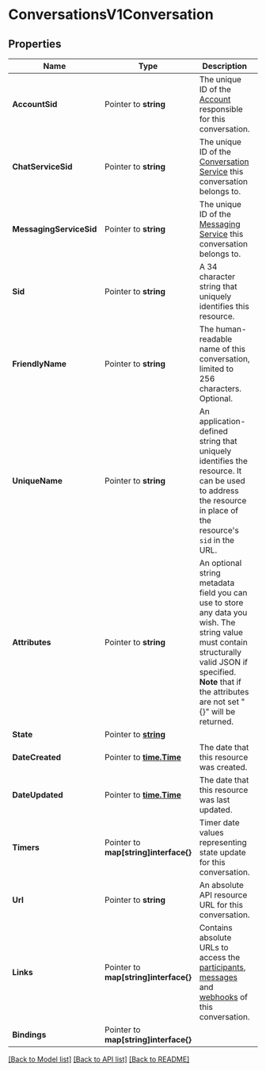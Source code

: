 # ConversationsV1Conversation

## Properties

Name | Type | Description | Notes
------------ | ------------- | ------------- | -------------
**AccountSid** | Pointer to **string** | The unique ID of the [Account](https://www.twilio.com/docs/iam/api/account) responsible for this conversation. |
**ChatServiceSid** | Pointer to **string** | The unique ID of the [Conversation Service](https://www.twilio.com/docs/conversations/api/service-resource) this conversation belongs to. |
**MessagingServiceSid** | Pointer to **string** | The unique ID of the [Messaging Service](https://www.twilio.com/docs/messaging/api/service-resource) this conversation belongs to. |
**Sid** | Pointer to **string** | A 34 character string that uniquely identifies this resource. |
**FriendlyName** | Pointer to **string** | The human-readable name of this conversation, limited to 256 characters. Optional. |
**UniqueName** | Pointer to **string** | An application-defined string that uniquely identifies the resource. It can be used to address the resource in place of the resource's `sid` in the URL. |
**Attributes** | Pointer to **string** | An optional string metadata field you can use to store any data you wish. The string value must contain structurally valid JSON if specified.  **Note** that if the attributes are not set \"{}\" will be returned. |
**State** | Pointer to [**string**](ConversationEnumState.md) |  |
**DateCreated** | Pointer to [**time.Time**](time.Time.md) | The date that this resource was created. |
**DateUpdated** | Pointer to [**time.Time**](time.Time.md) | The date that this resource was last updated. |
**Timers** | Pointer to **map[string]interface{}** | Timer date values representing state update for this conversation. |
**Url** | Pointer to **string** | An absolute API resource URL for this conversation. |
**Links** | Pointer to **map[string]interface{}** | Contains absolute URLs to access the [participants](https://www.twilio.com/docs/conversations/api/conversation-participant-resource), [messages](https://www.twilio.com/docs/conversations/api/conversation-message-resource) and [webhooks](https://www.twilio.com/docs/conversations/api/conversation-scoped-webhook-resource) of this conversation. |
**Bindings** | Pointer to **map[string]interface{}** |  |

[[Back to Model list]](../README.md#documentation-for-models) [[Back to API list]](../README.md#documentation-for-api-endpoints) [[Back to README]](../README.md)


